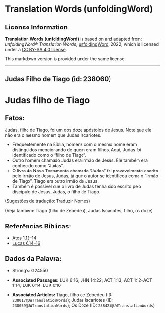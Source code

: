 # Translation Words (unfoldingWord)

## License Information

**Translation Words (unfoldingWord)** is based on and adapted from: _unfoldingWord® Translation Words_, [unfoldingWord](https://unfoldingword.org/utw), 2022, which is licensed under a [CC BY-SA 4.0 license](https://creativecommons.org/licenses/by-sa/4.0/legalcode.en).

This markdown version is provided under the same license.



--------------------------------

## Judas Filho de Tiago (id: 238060)

Judas filho de Tiago
====================

Fatos:
------

Judas, filho de Tiago, foi um dos doze apóstolos de Jesus. Note que ele não era o mesmo homem que Judas Iscariotes.

* Frequentemente na Bíblia, homens com o mesmo nome eram distinguidos mencionando de quem eram filhos. Aqui, Judas foi identificado como o “filho de Tiago”.
* Outro homem chamado Judas era irmão de Jesus. Ele também era conhecido como “Judas”.
* O livro do Novo Testamento chamado “Judas” foi provavelmente escrito pelo irmão de Jesus, Judas, já que o autor se identificou como o “irmão de Tiago”. Tiago era outro irmão de Jesus.
* Também é possível que o livro de Judas tenha sido escrito pelo discípulo de Jesus, Judas, o filho de Tiago.

(Sugestões de tradução: Traduzir Nomes)

(Veja também: Tiago (filho de Zebedeu), Judas Iscariotes, filho, os doze)

Referências Bíblicas:
---------------------

* [Atos 1\.12–14](https://ref.ly/Acts1:12-Acts1:14)
* [Lucas 6\.14–16](https://ref.ly/Luke6:14-Luke6:16)

Dados da Palavra:
-----------------

* Strong’s: G24550

* **Associated Passages:** LUK 6:16; JHN 14:22; ACT 1:13; ACT 1:12–ACT 1:14; LUK 6:14–LUK 6:16
* **Associated Articles:** Tiago, filho de Zebedeu (ID: `238017@UWTranslationWords`); Judas Iscariotes (ID: `238059@UWTranslationWords`); Os Doze (ID: `238425@UWTranslationWords`)

